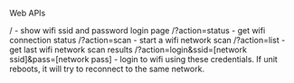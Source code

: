 Web APIs

/ - show wifi ssid and password login page
/?action=status - get wifi connection status
/?action=scan - start a wifi network scan
/?action=list - get last wifi network scan results
/?action=login&ssid=[network ssid]&pass=[network pass] - login to wifi using these credentials. If unit reboots, it will try to reconnect to the same network.

